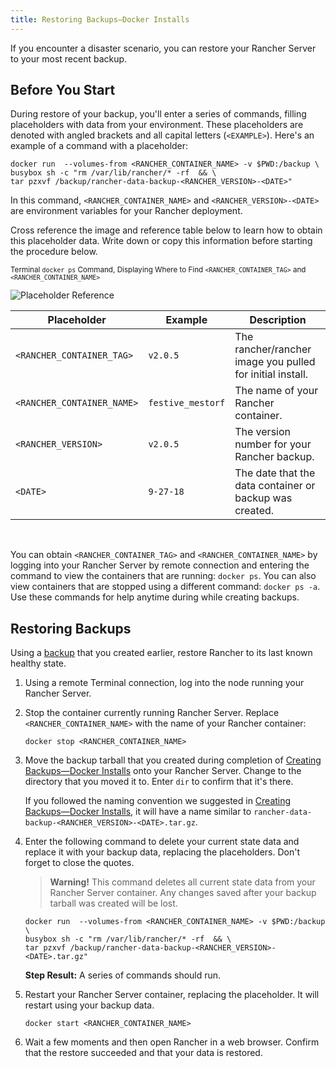 ```yaml
---
title: Restoring Backups—Docker Installs
---
```


<head>
  <link rel="canonical" href="https://ranchermanager.docs.rancher.com/how-to-guides/new-user-guides/backup-restore-and-disaster-recovery/restore-docker-installed-rancher"/>
</head>

If you encounter a disaster scenario, you can restore your Rancher Server to your most recent backup.

## Before You Start

During restore of your backup, you'll enter a series of commands, filling placeholders with data from your environment. These placeholders are denoted with angled brackets and all capital letters (`<EXAMPLE>`). Here's an example of a command with a placeholder:

```
docker run  --volumes-from <RANCHER_CONTAINER_NAME> -v $PWD:/backup \
busybox sh -c "rm /var/lib/rancher/* -rf  && \
tar pzxvf /backup/rancher-data-backup-<RANCHER_VERSION>-<DATE>"
```

In this command, `<RANCHER_CONTAINER_NAME>` and `<RANCHER_VERSION>-<DATE>` are environment variables for your Rancher deployment.

Cross reference the image and reference table below to learn how to obtain this placeholder data. Write down or copy this information before starting the procedure below.

<sup>Terminal <code>docker ps</code> Command, Displaying Where to Find <code>&lt;RANCHER_CONTAINER_TAG&gt;</code> and <code>&lt;RANCHER_CONTAINER_NAME&gt;</code></sup>

![Placeholder Reference](/img/placeholder-ref.png)

| Placeholder                | Example                    | Description                                               |
| -------------------------- | -------------------------- | --------------------------------------------------------- |
| `<RANCHER_CONTAINER_TAG>`  | `v2.0.5`                   | The rancher/rancher image you pulled for initial install. |
| `<RANCHER_CONTAINER_NAME>` | `festive_mestorf`          | The name of your Rancher container.                       |
| `<RANCHER_VERSION>`        | `v2.0.5`                   | The version number for your Rancher backup.               |
| `<DATE>`                   | `9-27-18`                  | The date that the data container or backup was created.   |
<br/>

You can obtain `<RANCHER_CONTAINER_TAG>` and `<RANCHER_CONTAINER_NAME>` by logging into your Rancher Server by remote connection and entering the command to view the containers that are running: `docker ps`. You can also view containers that are stopped using a different command: `docker ps -a`. Use these commands for help anytime during while creating backups.

## Restoring Backups

Using a [backup](back-up-docker-installed-rancher.md) that you created earlier, restore Rancher to its last known healthy state.

1. Using a remote Terminal connection, log into the node running your Rancher Server.

1. Stop the container currently running Rancher Server. Replace `<RANCHER_CONTAINER_NAME>` with the name of your Rancher container:

    ```
    docker stop <RANCHER_CONTAINER_NAME>
    ```
1. Move the backup tarball that you created during completion of [Creating Backups—Docker Installs](back-up-docker-installed-rancher.md) onto your Rancher Server. Change to the directory that you moved it to. Enter `dir` to confirm that it's there.

    If you followed the naming convention we suggested in [Creating Backups—Docker Installs](back-up-docker-installed-rancher.md), it will have a name similar to  `rancher-data-backup-<RANCHER_VERSION>-<DATE>.tar.gz`.

1. Enter the following command to delete your current state data and replace it with your backup data, replacing the placeholders. Don't forget to close the quotes.

    >**Warning!** This command deletes all current state data from your Rancher Server container. Any changes saved after your backup tarball was created will be lost.

    ```
    docker run  --volumes-from <RANCHER_CONTAINER_NAME> -v $PWD:/backup \
    busybox sh -c "rm /var/lib/rancher/* -rf  && \
    tar pzxvf /backup/rancher-data-backup-<RANCHER_VERSION>-<DATE>.tar.gz"
    ```

    **Step Result:** A series of commands should run.

1. Restart your Rancher Server container, replacing the placeholder. It will restart using your backup data.

    ```
    docker start <RANCHER_CONTAINER_NAME>
    ```

1.  Wait a few moments and then open Rancher in a web browser. Confirm that the restore succeeded and that your data is restored.
